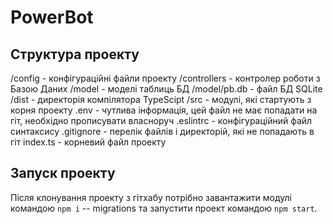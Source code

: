 # PowerBot

## Структура проекту
 /config - конфігураційні файли проекту
 /controllers - контролер роботи з Базою Даних
 /model - моделі таблиць БД
 /model/pb.db - файл БД SQLite
 /dist - директорія компілятора TypeScipt
 /src - модулі, які стартують з корня проекту
 .env - чутлива інформація, цей файл не має попадати на гіт, необхідно прописувати власноруч
 .eslintrc - конфігураційний файл синтаксису
 .gitignore - перелік файлів і директорій, які не попадають в гіт
 index.ts - корневий файл проекту

 ## Запуск проекту
  Після клонування проекту з гітхабу потрібно завантажити модулі командою `npm i` 
  -- migrations
  та запустити проект командою `npm start`.